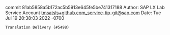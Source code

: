 commit 81ab5858a5b172ac5b5913e645fe5be741317188
Author: SAP LX Lab Service Account <tmsatsls+github.com_service-tip-git@sap.com>
Date:   Tue Jul 19 20:38:03 2022 -0700

    Translation Delivery (#5498)
